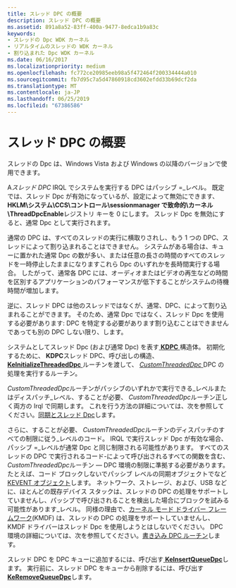 ```yaml
---
title: スレッド DPC の概要
description: スレッド DPC の概要
ms.assetid: 891a8a52-83ff-400a-9477-8edca1b9a83c
keywords:
- スレッドの Dpc WDK カーネル
- リアルタイムのスレッドの WDK カーネル
- 割り込まれた Dpc WDK カーネル
ms.date: 06/16/2017
ms.localizationpriority: medium
ms.openlocfilehash: fc772ce20985eeb98a5f472464f200334444a010
ms.sourcegitcommit: fb7d95c7a5d47860918cd3602efdd33b69dcf2da
ms.translationtype: MT
ms.contentlocale: ja-JP
ms.lasthandoff: 06/25/2019
ms.locfileid: "67386586"
---
```

# <a name="introduction-to-threaded-dpcs"></a>スレッド DPC の概要





スレッドの Dpc は、Windows Vista および Windows の以降のバージョンで使用できます。

A*スレッド DPC* IRQL でシステムを実行する DPC はパッシブ =\_レベル。 既定では、スレッド Dpc が有効になっているが、設定によって無効にできます、 **HKLM\\システム\\CCS\\コントロール\\sessionmanager で致命的\\カーネル\\ThreadDpcEnable**レジストリ キーを 0 にします。 スレッド Dpc を無効にすると、通常 Dpc として実行されます。

通常の DPC は、すべてのスレッドの実行に横取りされし、もう 1 つの DPC、スレッドによって割り込まれることはできません。 システムがある場合は、キューに置かれた通常 Dpc の数が多い、または任意の長さの時間のすべてのスレッドを一時停止したままになりますこれら Dpc のいずれかを長時間実行する場合。 したがって、通常各 DPC には、オーディオまたはビデオの再生などの時間を区別するアプリケーションのパフォーマンスが低下することがシステムの待機時間が増加します。

逆に、スレッド DPC は他のスレッドではなくが、通常、DPC、によって割り込まれることができます。 そのため、通常 Dpc ではなく、スレッド Dpc を使用する必要があります: DPC を特定する必要があります割り込むことはできませんであっても別の DPC しない限り、します。

システムとしてスレッド Dpc (および通常 Dpc) を表す[ **KDPC** ](https://docs.microsoft.com/windows-hardware/drivers/kernel/eprocess)構造体。 初期化するために、 **KDPC**スレッド DPC、呼び出しの構造、 [ **KeInitializeThreadedDpc** ](https://docs.microsoft.com/windows-hardware/drivers/ddi/content/wdm/nf-wdm-keinitializethreadeddpc)ルーチンを渡して、 [ *CustomThreadedDpc* ](https://msdn.microsoft.com/library/windows/hardware/ff542976) DPC の処理を実行するルーチン。

*CustomThreadedDpc*ルーチンがパッシブのいずれかで実行できる\_レベルまたはディスパッチ\_レベル、することが必要、 *CustomThreadedDpc*ルーチン正しく両方の Irql で同期します。 これを行う方法の詳細については、次を参照してください。[同期とスレッド Dpc](synchronization-and-threaded-dpcs.md)します。

さらに、することが必要、 *CustomThreadedDpc*ルーチンのディスパッチのすべての制限に従う\_レベルのコード。 IRQL で実行スレッド Dpc が有効な場合、パッシブ =\_レベルが通常 Dpc と同じ制限される可能性があります。 すべてのスレッドの DPC で実行されるコード-によって呼び出されるすべての関数を含む、 *CustomThreadedDpc*ルーチン — DPC 環境の制限に準拠する必要があります。 たとえば、コード ブロックしないでパッシブ レベルの同期オブジェクトでなど[KEVENT オブジェクト](defining-and-using-an-event-object.md)します。 ネットワーク、ストレージ、および、USB などに、ほとんどの既存デバイス スタックは、スレッドの DPC の処理をサポートしていませんし、パッシブで呼び出されることを検出した場合にブロックを試みる可能性があります\_レベル。 同様の理由で、[カーネル モード ドライバー フレームワーク](https://docs.microsoft.com/windows-hardware/drivers/wdf/what-s-new-for-wdf-drivers)(KMDF) は、スレッドの DPC の処理をサポートしていませんし、KMDF ドライバーはスレッド Dpc を使用しようとはしないでください。 DPC 環境の詳細については、次を参照してください。[書き込み DPC ルーチン](writing-dpc-routines.md)します。

スレッド DPC を DPC キューに追加するには、呼び出す[ **KeInsertQueueDpc**](https://docs.microsoft.com/windows-hardware/drivers/ddi/content/wdm/nf-wdm-keinsertqueuedpc)します。 実行前に、スレッド DPC をキューから削除するには、呼び出す[ **KeRemoveQueueDpc**](https://docs.microsoft.com/windows-hardware/drivers/ddi/content/wdm/nf-wdm-keremovequeuedpc)します。

 

 




